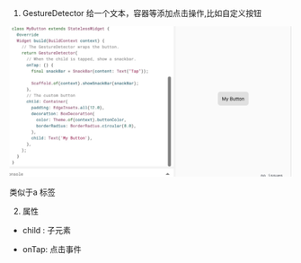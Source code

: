 1. GestureDetector 给一个文本，容器等添加点击操作,比如自定义按钮

![avartar](../../../../assets/GestureDetector.jpg)

类似于a 标签

2. 属性

+ child : 子元素

+ onTap: 点击事件